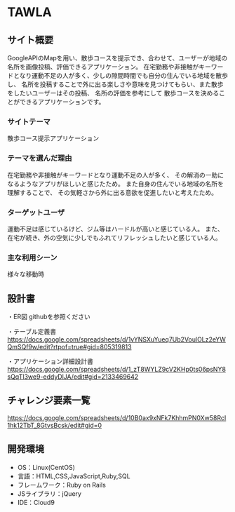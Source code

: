 # TAWLA

## サイト概要
GoogleAPIのMapを用い、散歩コースを提示でき、合わせて、ユーザーが地域の名所を画像投稿、評価できるアプリケーション。 
在宅勤務や非接触がキーワードとなり運動不足の人が多く、少しの隙間時間でも自分の住んでいる地域を散歩し、 
名所を投稿することで外に出る楽しさや意味を見つけてもらい、また散歩をしたいユーザーはその投稿、
名所の評価を参考にして 散歩コースを決めることができるアプリケーションです。



### サイトテーマ
散歩コース提示アプリケーション

### テーマを選んだ理由
在宅勤務や非接触がキーワードとなり運動不足の人が多く、
その解消の一助になるようなアプリがほしいと感じたため。
また自身の住んでいる地域の名所を理解することで、
その気軽さから外に出る意欲を促進したいと考えたため。

### ターゲットユーザ
運動不足は感じているけど、ジム等はハードルが高いと感じている人。 
また、在宅が続き、外の空気に少しでもふれてリフレッシュしたいと感じている人。

### 主な利用シーン
様々な移動時

## 設計書
・ER図
githubを参照ください

・テーブル定義書
https://docs.google.com/spreadsheets/d/1vYNSXuYueq7Ub2VoulOLz2eYWQmSQf9w/edit?rtpof=true#gid=805319813

・アプリケーション詳細設計書
https://docs.google.com/spreadsheets/d/1_zT8WYLZ9cV2KHp0ts06psNY8sQqTl3we9-eddyDlJA/edit#gid=2133469642

## チャレンジ要素一覧
https://docs.google.com/spreadsheets/d/10B0ax9xNFk7KhhmPN0Xw58RcI1hk12TbT_8GtvsBcsk/edit#gid=0

## 開発環境
- OS：Linux(CentOS)
- 言語：HTML,CSS,JavaScript,Ruby,SQL
- フレームワーク：Ruby on Rails
- JSライブラリ：jQuery
- IDE：Cloud9

